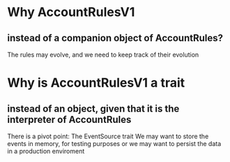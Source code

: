 # Why AccountRulesV1
## instead of a companion object of AccountRules?
The rules may evolve, and we need to keep track of their evolution

# Why is AccountRulesV1 a trait
## instead of an object, given that it is the interpreter of AccountRules
There is a pivot point: The EventSource trait
We may want to store the events in memory, for testing purposes or we may want to persist the data in a production enviroment
